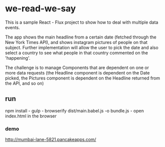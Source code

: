 # we-read-we-say


This is a sample React - Flux project to show how to deal with multiple data events.

The app shows the main headline from a certain date (fetched through the New York Times API),
and shows instagram pictures of people on that subject.
Further implementation will allow the user to pick the date and also select a country to see what people in that country commented on the 'happening'.

The challenge is to manage Components that are dependent on one or more data requests
(the Headline component is dependent on the Date picked, the Pictures component is dependent on the Headline returned from the API, and so on)

## run

npm install -
gulp -
browserify dist/main.babel.js -o bundle.js -
open index.html in the browser


### demo

http://mumbai-lane-5821.pancakeapps.com/
